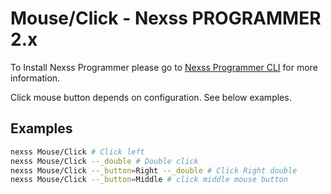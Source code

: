 # Mouse/Click - Nexss PROGRAMMER 2.x

To Install Nexss Programmer please go to [Nexss Programmer CLI](https://github.com/nexssp/cli#readme) for more information.

Click mouse button depends on configuration. See below examples.

## Examples

```sh
nexss Mouse/Click # Click left
nexss Mouse/Click --_double # Double click
nexss Mouse/Click --_button=Right --_double # Click Right double
nexss Mouse/Click --_button=Middle # click middle mouse button
```
